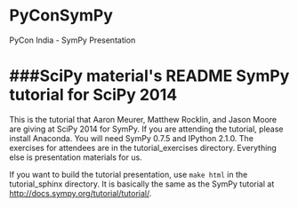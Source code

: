 # PyConSymPy
PyCon India -  SymPy Presentation


###SciPy material's README
SymPy tutorial for SciPy 2014
=============================

This is the tutorial that Aaron Meurer, Matthew Rocklin, and Jason Moore are
giving at SciPy 2014 for SymPy.  If you are attending the tutorial, please
install Anaconda. You will need SymPy 0.7.5 and IPython 2.1.0.  The exercises
for attendees are in the tutorial_exercises directory. Everything else is
presentation materials for us.

If you want to build the tutorial presentation, use `make html` in the
tutorial_sphinx directory. It is basically the same as the SymPy tutorial at
http://docs.sympy.org/tutorial/tutorial/.
